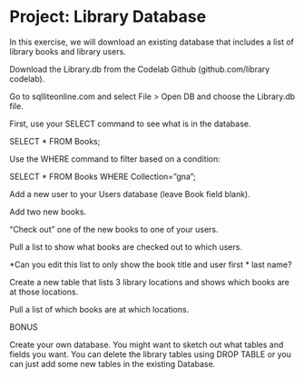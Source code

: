 <h1>Project: Library Database</h1>

In this exercise, we will download an existing database that includes a list of library books and library users. 

Download the Library.db from the Codelab Github (github.com/library codelab).  

Go to sqlliteonline.com and select File > Open DB and choose the Library.db file. 

First, use your SELECT command to see what is in the database. 

SELECT * FROM Books; 

Use the WHERE command to filter based on a condition: 

SELECT * FROM Books WHERE Collection=”gna”; 

Add a new user to your Users database (leave Book field blank). 

Add two new books. 

“Check out” one of the new books to one of your users. 

Pull a list to show what books are checked out to which users. 

*Can you edit this list to only show the book title and user first * last name? 

Create a new table that lists 3 library locations and shows which books are at those locations. 

Pull a list of which books are at which locations. 

BONUS 

Create your own database. You might want to sketch out what tables and fields you want. You can delete the library tables using DROP TABLE or you can just add some new tables in the existing Database.
